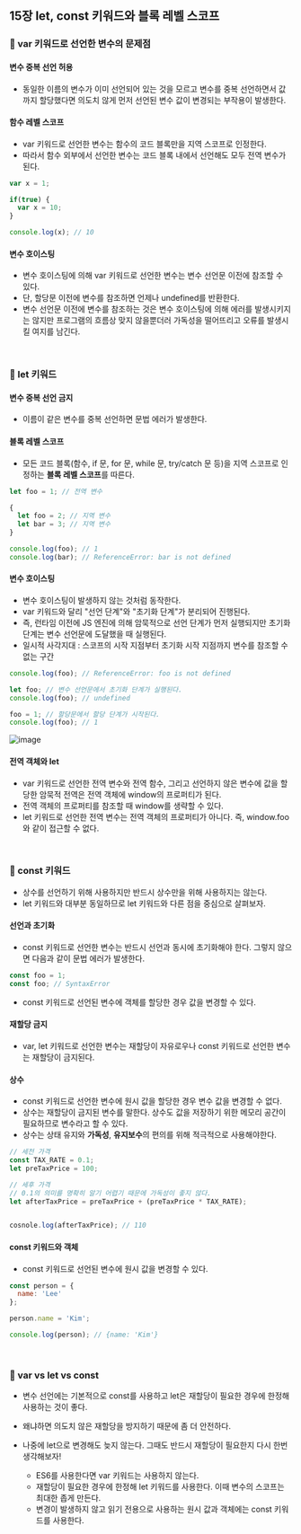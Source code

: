 ## 15장 let, const 키워드와 블록 레벨 스코프

### 📌 var 키워드로 선언한 변수의 문제점
#### 변수 중복 선언 허용
- 동일한 이름의 변수가 이미 선언되어 있는 것을 모르고 변수를 중복 선언하면서 값까지 할당했다면 의도치 않게 먼저 선언된 변수 값이 변경되는 부작용이 발생한다.
#### 함수 레벨 스코프
- var 키워드로 선언한 변수는 함수의 코드 블록만을 지역 스코프로 인정한다.
- 따라서 함수 외부에서 선언한 변수는 코드 블록 내에서 선언해도 모두 전역 변수가 된다.
```js
var x = 1;

if(true) {
  var x = 10;
}

console.log(x); // 10
```
#### 변수 호이스팅
- 변수 호이스팅에 의해 var 키워드로 선언한 변수는 변수 선언문 이전에 참조할 수 있다.
- 단, 할당문 이전에 변수를 참조하면 언제나 undefined를 반환한다.
- 변수 선언문 이전에 변수를 참조하는 것은 변수 호이스팅에 의해 에러를 발생시키지는 않지만 프로그램의 흐름상 맞지 않을뿐더러 가독성을 떨어뜨리고 오류를 발생시킬 여지를 남긴다.
<br>

### 📌 let 키워드
#### 변수 중복 선언 금지
- 이름이 같은 변수를 중복 선언하면 문법 에러가 발생한다.
#### 블록 레벨 스코프
- 모든 코드 블록(함수, if 문, for 문, while 문, try/catch 문 등)을 지역 스코프로 인정하는 **블록 레벨 스코프**를 따른다.
```js
let foo = 1; // 전역 변수

{
  let foo = 2; // 지역 변수
  let bar = 3; // 지역 변수
}

console.log(foo); // 1
console.log(bar); // ReferenceError: bar is not defined
```

#### 변수 호이스팅
- 변수 호이스팅이 발생하지 않는 것처럼 동작한다.
- var 키워드와 달리 "선언 단계"와 "초기화 단계"가 분리되어 진행된다.
- 즉, 런타임 이전에 JS 엔진에 의해 암묵적으로 선언 단계가 먼저 실행되지만 초기화 단계는 변수 선언문에 도달했을 때 실행된다.
- 일시적 사각지대 : 스코프의 시작 지점부터 초기화 시작 지점까지 변수를 참조할 수 없는 구간
```js
console.log(foo); // ReferenceError: foo is not defined

let foo; // 변수 선언문에서 초기화 단계가 실행된다.
console.log(foo); // undefined

foo = 1; // 할당문에서 할당 단계가 시작된다.
console.log(foo); // 1
```
![image](https://user-images.githubusercontent.com/89966610/176660323-31653aa4-c171-47c7-b040-8b6d2dc46ff7.png)

#### 전역 객체와 let
- var 키워드로 선언한 전역 변수와 전역 함수, 그리고 선언하지 않은 변수에 값을 할당한 암묵적 전역은 전역 객체에 window의 프로퍼티가 된다.
- 전역 객체의 프로퍼티를 참조할 때 window를 생략할 수 있다. 
- let 키워드로 선언한 전역 변수는 전역 객체의 프로퍼티가 아니다. 즉, window.foo와 같이 접근할 수 없다.
<br>

### 📌 const 키워드
- 상수를 선언하기 위해 사용하지만 반드시 상수만을 위해 사용하지는 않는다.
- let 키워드와 대부분 동일하므로 let 키워드와 다른 점을 중심으로 살펴보자.
#### 선언과 초기화
- const 키워드로 선언한 변수는 반드시 선언과 동시에 초기화해야 한다. 그렇지 않으면 다음과 같이 문법 에러가 발생한다.
```js
const foo = 1;
const foo; // SyntaxError
```
- const 키워드로 선언된 변수에 객체를 할당한 경우 값을 변경할 수 있다. 
#### 재할당 금지
- var, let 키워드로 선언한 변수는 재할당이 자유로우나 const 키워드로 선언한 변수는 재할당이 금지된다.
#### 상수
- const 키워드로 선언한 변수에 원시 값을 할당한 경우 변수 값을 변경할 수 없다.
- 상수는 재할당이 금지된 변수를 말한다. 상수도 값을 저장하기 위한 메모리 공간이 필요하므로 변수라고 할 수 있다.
- 상수는 상태  유지와 **가독성**, **유지보수**의 편의를 위해 적극적으로 사용해야한다.
```js
// 세전 가격
const TAX_RATE = 0.1;
let preTaxPrice = 100;

// 세후 가격
// 0.1의 의미를 명확히 알기 어렵기 때문에 가독성이 좋지 않다.
let afterTaxPrice = preTaxPrice + (preTaxPrice * TAX_RATE);


cosnole.log(afterTaxPrice); // 110
```
#### const 키워드와 객체
- const 키워드로 선언된 변수에 원시 값을 변경할 수 있다.
```js
const person = {
  name: 'Lee'
};

person.name = 'Kim';

console.log(person); // {name: 'Kim'}
```
<br>

### 📌 var vs let vs const
- 변수 선언에는 기본적으로 const를 사용하고 let은 재할당이 필요한 경우에 한정해 사용하는 것이 좋다.
- 왜냐하면 의도치 않은 재할당을 방지하기 때문에 좀 더 안전하다.
- 나중에 let으로 변경해도 늦지 않는다. 그때도 반드시 재할당이 필요한지 다시 한번 생각해보자! 

  - ES6를 사용한다면 var 키워드는 사용하지 않는다.
  - 재할당이 필요한 경우에  한정해 let 키워드를 사용한다. 이때 변수의 스코프는 최대한 좁게 만든다.
  - 변경이 발생하지 않고 읽기 전용으로  사용하는 원시 값과 객체에는 const 키워드를 사용한다.

